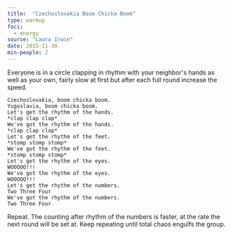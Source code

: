 ```yaml
---
title:  "Czechoslovakia Boom Chicka Boom"
type: warmup
foci:
  - energy
source: "Laura Irwin"
date: 2015-11-30
min-people: 2
---
```

Everyone is in a circle clapping in rhythm with your neighbor's hands as well as your own, fairly slow at first but after each full round increase the speed.

    Czechoslovakia, boom chicka boom.
	Yugoslavia, boom chicka boom.
    Let's get the rhythm of the hands.
    *clap clap clap*
    We've got the rhythm of the hands.
    *clap clap clap*
    Let's get the rhythm of the feet.
    *stomp stomp stomp*
    We've got the rhythm of the feet.
    *stomp stomp stomp*
    Let's get the rhythm of the eyes.
    WOOOOO!!!
    We've got the rhythm of the eyes.
    WOOOOO!!!
    Let's get the rhythm of the numbers.
	Two Three Four
	We've got the rhythm of the numbers.
	Two Three Four

Repeat.
The counting after rhythm of the numbers is faster, at the rate the next round will be set at.
Keep repeating until total chaos engulfs the group.

